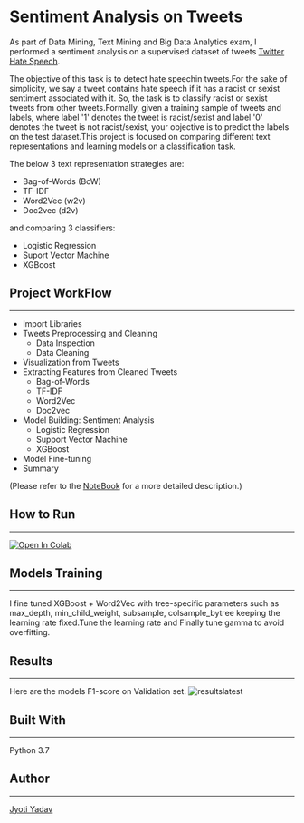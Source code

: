 # Sentiment Analysis on Tweets

As part of Data Mining, Text Mining and Big Data Analytics exam, I performed a sentiment analysis on a  supervised dataset of tweets [Twitter Hate Speech](https://www.kaggle.com/arkhoshghalb/twitter-sentiment-analysis-hatred-speech).

The objective of this task is to detect hate speechin tweets.For the sake of simplicity, we say a tweet contains hate speech if it has a racist or sexist sentiment associated with it. So, the task is to classify racist or sexist tweets from other tweets.Formally, given a training sample of tweets and labels, where label '1' denotes the tweet is racist/sexist and label '0' denotes the tweet is not racist/sexist, your objective is to predict the labels on the test dataset.This project is focused on comparing different text representations and learning models on a classification task.

The below 3 text representation strategies are:
* Bag-of-Words (BoW)
* TF-IDF
* Word2Vec (w2v)
* Doc2vec (d2v)

and comparing 3 classifiers:
* Logistic Regression
* Suport Vector Machine
* XGBoost


## Project WorkFlow
--------------------------------------------
* Import Libraries
* Tweets Preprocessing and Cleaning
    * Data Inspection
    * Data Cleaning
* Visualization from Tweets
* Extracting Features from Cleaned Tweets
    * Bag-of-Words
    * TF-IDF
    * Word2Vec
    * Doc2vec
* Model Building: Sentiment Analysis
    * Logistic Regression
    * Support Vector Machine
    * XGBoost
* Model Fine-tuning
* Summary

(Please refer to the [NoteBook](https://colab.research.google.com/drive/1zLdwPLBOTdNhVMXyFJ1oWxcAC-hytHjq#scrollTo=7uBIlZbCb3JW) for a more detailed description.)

## How to Run
----------
[![Open In Colab](https://colab.research.google.com/assets/colab-badge.svg)](https://colab.research.google.com/drive/1GD3Nsl_l9LXJhg2FmzUsqNWQACoD6-Ti?usp=sharing)


## Models Training
---------------------------------
I fine tuned XGBoost + Word2Vec with  tree-specific parameters such as max_depth, min_child_weight, subsample, colsample_bytree keeping the learning rate fixed.Tune the learning rate and Finally tune gamma to avoid overfitting.


## Results
--------------------------------------
Here are the models F1-score on Validation set.
![resultslatest](https://user-images.githubusercontent.com/72126242/150693346-324ca094-37db-440e-a053-352ffdefc89b.png)

## Built With
---------------------------------
Python 3.7

## Author
-------------------------------
[Jyoti Yadav](https://www.linkedin.com/in/jyoti-yadav-64916b160/)


